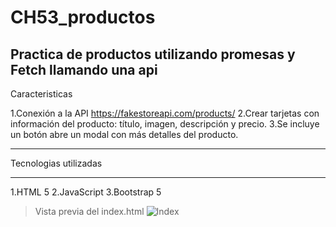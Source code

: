 # CH53_productos
## Practica de productos utilizando promesas y Fetch llamando una api

Caracteristicas

1.Conexión a la API https://fakestoreapi.com/products/
2.Crear tarjetas con información del producto: título, imagen, descripción y precio.
3.Se incluye un botón abre un modal con más detalles del producto.

---
Tecnologias utilizadas

---
1.HTML 5
2.JavaScript
3.Bootstrap 5

> Vista previa del index.html
![Index](https://raw.githubusercontent.com/HectorVal2196/CH53_promesas/refs/heads/main/images/Ejercicio%20productos.jpg)




